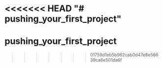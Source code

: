 <<<<<<< HEAD
"# pushing_your_first_project" 
=======
# pushing_your_first_project
>>>>>>> 01759d1eb5b962cab0d47e8e56639ca6e501da6f
